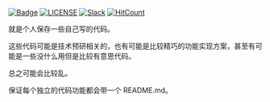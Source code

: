 [![Badge](https://img.shields.io/badge/link-996.icu-%23FF4D5B.svg?style=flat-square)](https://996.icu/#/zh_CN)
[![LICENSE](https://img.shields.io/badge/license-Anti%20996-blue.svg?style=flat-square)](https://github.com/996icu/996.ICU/blob/master/LICENSE)
[![Slack](https://img.shields.io/badge/slack-996icu-green.svg?style=flat-square)](https://join.slack.com/t/996icu/shared_invite/enQtNTg4MjA3MzA1MzgxLWQyYzM5M2IyZmIyMTVjMzU5NTE5MGI5Y2Y2YjgwMmJiMWMxMWMzNGU3NDJmOTdhNmRlYjJlNjk5ZWZhNWIwZGM)
[![HitCount](http://hits.dwyl.io/homepage.svg)](http://hits.dwyl.io/996icu/996.ICU)

就是个人保存一些自己写的代码。

这些代码可能是技术预研相关的，也有可能是比较精巧的功能实现方案，甚至有可能是一些没什么用但是比较有意思代码。

总之可能会比较乱。

保证每个独立的代码功能都会带一个 README.md。

